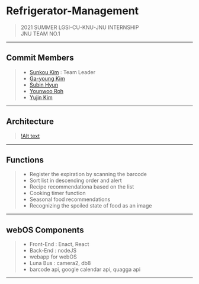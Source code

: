 # Refrigerator-Management

> 2021 SUMMER LGSI-CU-KNU-JNU INTERNSHIP <br/>
> JNU TEAM NO.1

---

## Commit Members

> - [Sunkou Kim](https://github.com/ksg0605) : Team Leader
> - [Ga-young Kim](https://github.com/chavi55)
> - [Subin Hyun](https://github.com/Subinhyun)
> - [Younwoo Roh](https://github.com/RohYounwoo)
> - [Yujin Kim](https://github.com/yujin2019)

---

## Architecture

> [!Alt text](./Diagram.jpeg)

---

## Functions

> - Register the expiration by scanning the barcode
> - Sort list in descending order and alert
> - Recipe recommendationa based on the list
> - Cooking timer function
> - Seasonal food recommendations
> - Recognizing the spoiled state of food as an image

---

## webOS Components

> - Front-End : Enact, React
> - Back-End : nodeJS
> - webapp for webOS
> - Luna Bus : camera2, db8
> - barcode api, google calendar api, quagga api

---
